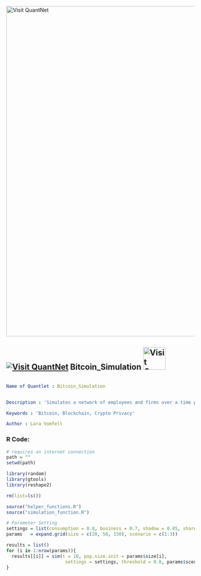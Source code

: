 [<img src="https://github.com/QuantLet/Styleguide-and-FAQ/blob/master/pictures/banner.png" width="880" alt="Visit QuantNet">](http://quantlet.de/index.php?p=info)

## [<img src="https://github.com/QuantLet/Styleguide-and-Validation-procedure/blob/master/pictures/qloqo.png" alt="Visit QuantNet">](http://quantlet.de/) **Bitcoin_Simulation** [<img src="https://github.com/QuantLet/Styleguide-and-Validation-procedure/blob/master/pictures/QN2.png" width="60" alt="Visit QuantNet 2.0">](http://quantlet.de/d3/ia)

```yaml

Name of Quantlet : Bitcoin_Simulation


Description : 'Simulates a network of employees and firms over a time period of ten weeks with flexible parameters regarding the frequency with which transaction types take place. It saves a file containing the transaction data and the corresponding truth table used to simulate the data.'

Keywords : 'Bitcoin, Blockchain, Crypto Privacy'

Author : Lara Vomfell

```


### R Code:
```r
# requires an internet connection
path = ""
setwd(path)

library(random)
library(gtools)
library(reshape2)

rm(list=ls())

source("helper_functions.R")
source("simulation_function.R")

# Parameter Setting
settings = list(consumption = 0.8, business = 0.7, shadow = 0.85, share = 0.25)
params   = expand.grid(size = c(20, 50, 150), scenario = c(1:3))

results = list()
for (i in 1:nrow(params)){
  results[[i]] = sim(t = 10, pop.size.init = params$size[i], 
                      settings = settings, threshold = 0.8, params$scenario[i])
}


```
